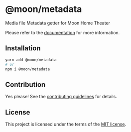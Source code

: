 # @moon/metadata

Media file Metadata getter for Moon Home Theater

Please refer to the [documentation](./docs) for more information.

## Installation

```sh
yarn add @moon/metadata
# or
npm i @moon/metadata
```

## Contribution

Yes please! See the
[contributing guidelines](https://github.com/moon-software-team/moon-home-theater/blob/master/CONTRIBUTING.md)
for details.

## License

This project is licensed under the terms of the
[MIT license](https://github.com/moon-software-team/moon-home-theater/blob/master/LICENSE).
